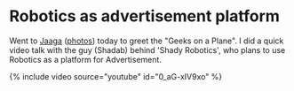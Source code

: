 # Robotics as advertisement platform

Went to <a href="http://jaaga.in/">Jaaga</a> (<a href="http://www.flickr.com/photos/brajeshwar/sets/72157628466816453/">photos</a>) today to greet the "Geeks on a Plane". I did a quick video talk with the guy (Shadab) behind 'Shady Robotics', who plans to use Robotics as a platform for Advertisement.

{% include video source="youtube" id="0_aG-xIV9xo" %}